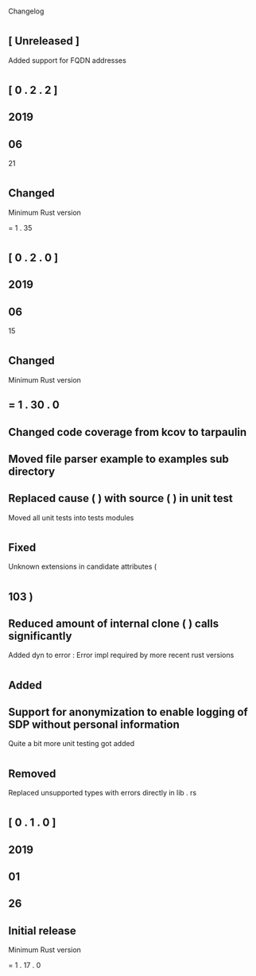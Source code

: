 #
Changelog
#
#
[
Unreleased
]
-
Added
support
for
FQDN
addresses
#
#
[
0
.
2
.
2
]
-
2019
-
06
-
21
#
#
#
Changed
-
Minimum
Rust
version
>
=
1
.
35
#
#
[
0
.
2
.
0
]
-
2019
-
06
-
15
#
#
#
Changed
-
Minimum
Rust
version
>
=
1
.
30
.
0
-
Changed
code
coverage
from
kcov
to
tarpaulin
-
Moved
file
parser
example
to
examples
sub
directory
-
Replaced
cause
(
)
with
source
(
)
in
unit
test
-
Moved
all
unit
tests
into
tests
modules
#
#
#
Fixed
-
Unknown
extensions
in
candidate
attributes
(
#
103
)
-
Reduced
amount
of
internal
clone
(
)
calls
significantly
-
Added
dyn
to
error
:
Error
impl
required
by
more
recent
rust
versions
#
#
#
Added
-
Support
for
anonymization
to
enable
logging
of
SDP
without
personal
information
-
Quite
a
bit
more
unit
testing
got
added
#
#
#
Removed
-
Replaced
unsupported
types
with
errors
directly
in
lib
.
rs
#
#
[
0
.
1
.
0
]
-
2019
-
01
-
26
-
Initial
release
-
Minimum
Rust
version
>
=
1
.
17
.
0
